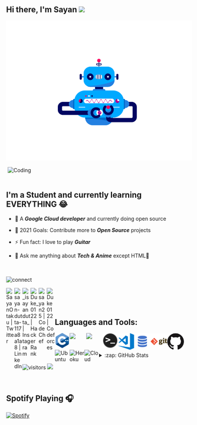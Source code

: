 ## Hi there, I'm Sayan  <img src="https://media.giphy.com/media/hvRJCLFzcasrR4ia7z/giphy.gif" width="25px"> </h1>

<div align="center">
<img hight="300" width="700" alt="GIF" align="center" src="https://github.com/sayand0122/sayand0122/blob/master/assets/208593.gif">
</div>

</br>
<img align="right" alt="Coding" width="500" src="https://cdn.dribbble.com/users/2428268/screenshots/14157596/media/8915b8e967eb6c43b9695f3b03803430.gif">
</br>
</br>


## I'm a Student and currently learning EVERYTHING 😂

- 🔭 A ***Google Cloud developer*** and currently doing   open   source

- 🥅 2021 Goals: Contribute more to ***Open Source*** projects

- ⚡ Fun fact: I love to play ***Guitar***

- 💬 Ask me anything about ***Tech & Anime*** except HTML😬

<br />

<br />

<img src="https://i1.wp.com/slfgchurch.com/wp-content/uploads/2019/08/lets-connect-1.png?ssl=1" alt="connect" width="30%" height="20%">

[<img align="left" alt="SayanOtaku | Twitter" width="22px" src="https://cdn.jsdelivr.net/npm/simple-icons@v3/icons/twitter.svg" />][twitter]
[<img align="left" alt="sayan-dutta-117a8a1a8 | LinkedIn" width="22px" src="https://cdn.jsdelivr.net/npm/simple-icons@v3/icons/linkedin.svg" />][linkedin]
[<img align="left" alt="_isayandutta_ | Instagram" width="22px" src="https://cdn.jsdelivr.net/npm/simple-icons@v3/icons/instagram.svg" />][instagram]
[<img align="left" alt="Duke_0122 | HackerRank" width="22px" src="https://cdn.jsdelivr.net/npm/simple-icons@v3/icons/hackerrank.svg" />][hackerrank]
[<img align="left" alt="sayan25 | CodeChef" width="22px" src="https://avatars1.githubusercontent.com/u/11960354?s=400&u=a77c97db3237e61ac0548a9d887f35c74c7e595e&v=4" />][codechef]
[<img align="left" alt="Duke0122 | Codeforces" width="22px" src="https://www.ime.usp.br/~arcjr/image/codeforces.png" />][codeforces]

<br />
<br />

<br />

## Languages and Tools:

<img align="left" alt="cpp" width="40px" src="https://raw.githubusercontent.com/github/explore/80688e429a7d4ef2fca1e82350fe8e3517d3494d/topics/cpp/cpp.png" />

<img  align="left" width="45px" src="https://img.icons8.com/color/64/000000/java-coffee-cup-logo.png"/>
 
<img  align="left" width="45px" src="https://img.icons8.com/color/60/000000/python.png"/>

<img align="left" alt="Terminal" width="40px" src="https://raw.githubusercontent.com/github/explore/80688e429a7d4ef2fca1e82350fe8e3517d3494d/topics/terminal/terminal.png" />

<img align="left" alt="Visual Studio Code" width="45px" src="https://raw.githubusercontent.com/github/explore/80688e429a7d4ef2fca1e82350fe8e3517d3494d/topics/visual-studio-code/visual-studio-code.png" />

<img align="left" alt="SQL" width="45px" src="https://raw.githubusercontent.com/github/explore/80688e429a7d4ef2fca1e82350fe8e3517d3494d/topics/sql/sql.png" />
  
<img align="left" alt="Git" width="45px" src="https://raw.githubusercontent.com/github/explore/80688e429a7d4ef2fca1e82350fe8e3517d3494d/topics/git/git.png" />

<img align="left" alt="GitHub" width="45px" src="https://raw.githubusercontent.com/github/explore/78df643247d429f6cc873026c0622819ad797942/topics/github/github.png" />

<img align="left" alt="Ubuntu" width="40px" src="https://www.vectorlogo.zone/logos/ubuntu/ubuntu-icon.svg" />

<img align="left" alt="Heroku" width="40px" src="https://www.vectorlogo.zone/logos/heroku/heroku-icon.svg" />

[<img align="left" alt="Photoshop" width="40px" src="https://raw.githubusercontent.com/devicons/devicon/ca0eb3d131d4586e62eb5ed31a2cde56035adc8d/icons/photoshop/photoshop-line.svg" />]: <>

<img align="left" alt="Cloud" width="40px" src="https://www.vectorlogo.zone/logos/google_cloud/google_cloud-icon.svg" />

<br />
<br />


<br />
<details>
   <br />
   <summary>:zap: GitHub Stats</summary>

  ![Sayan's github stats](https://github-readme-stats-vert-phi.vercel.app/api?username=sayand0122&show_icons=true&theme=synthwave&count_private=false)

</details>

![visitors](https://visitor-badge.glitch.me/badge?page_id=sayand0122.visitor-badge)
![](https://komarev.com/ghpvc/?username=sayand0122&color=brightgreen)

<br />

## Spotify Playing 🎧

[![Spotify](https://novatorem-wine-six.vercel.app/api/spotify)](https://open.spotify.com/user/Duke)

<br/>


[twitter]: https://twitter.com/SayanOtaku
[instagram]: https://www.instagram.com/_isayandutta_/
[linkedin]: https://www.linkedin.com/in/sayan-dutta-117a8a1a8/
[hackerrank]: https://www.hackerrank.com/Duke_0122/
[codeforces]: https://codeforces.com/profile/Duke0122
[codechef]: https://www.codechef.com/users/sayan25
